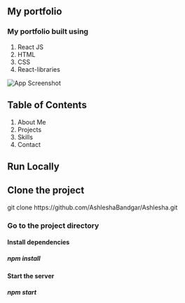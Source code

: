 <h2>My portfolio</h2>

<h3>My portfolio built using</h3>
  <ol>
    <li>React JS</li>
    <li>HTML</li>
    <li>CSS</li>
    <li>React-libraries</li>
  </ol>
  
![App Screenshot](src/assets/githubImage.jpg)

<h2>Table of Contents</h2>
 <ol>
    <li>About Me</li>
    <li>Projects</li>
    <li>Skills</li>
    <li>Contact</li>
  </ol>
  
<h2>Run Locally</h2>

<h2>Clone the project</h2>

  <link>git clone https://github.com/AshleshaBandgar/Ashlesha.git</link>


<h3>Go to the project directory</h3>

<h4>Install dependencies</h4>

  <h5>npm install</h5>

<h4>Start the server</h4>

  <h5>npm start</h5>


